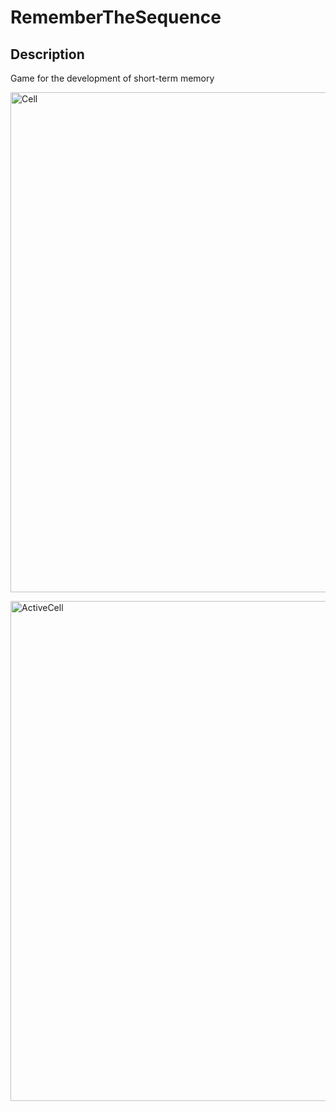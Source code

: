 # RememberTheSequence
<h2>Description</h2>
<p>Game for the development of short-term memory</p>
<p><img src="https://github.com/RatmirW/RememberTheSequence/blob/main/images/cell.png" alt="Cell" height="800"/></p>
<p></p>
<p><img src="https://github.com/RatmirW/RememberTheSequence/blob/main/images/activeCell.png" alt="ActiveCell" height="800"/></p>

